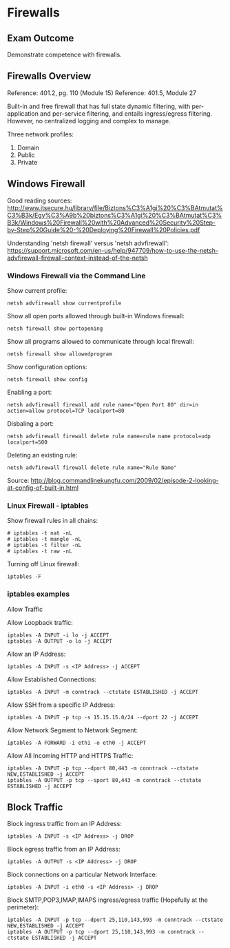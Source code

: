 # Firewalls

## Exam Outcome

Demonstrate competence with firewalls.

## Firewalls Overview

Reference:  401.2, pg. 110 (Module 15)
Reference:  401.5, Module 27

Built-in and free firewall that has full state dynamic filtering, with per-application and per-service filtering, and entails ingress/egress filtering.  However, no centralized logging and complex to manage.

Three network profiles:

1. Domain
2. Public
3. Private

## Windows Firewall

Good reading sources:
http://www.itsecure.hu/library/file/Biztons%C3%A1gi%20%C3%BAtmutat%C3%B3k/Egy%C3%A9b%20biztons%C3%A1gi%20%C3%BAtmutat%C3%B3k/Windows%20Firewall%20with%20Advanced%20Security%20Step-by-Step%20Guide%20-%20Deploying%20Firewall%20Policies.pdf

Understanding 'netsh firewall' versus 'netsh advfirewall':
https://support.microsoft.com/en-us/help/947709/how-to-use-the-netsh-advfirewall-firewall-context-instead-of-the-netsh

### Windows Firewall via the Command Line

Show current profile:

```
netsh advfirewall show currentprofile
```

Show all open ports allowed through built-in Windows firewall:

```
netsh firewall show portopening
```

Show all programs allowed to communicate through local firewall:

```
netsh firewall show allowedprogram
```

Show configuration options:

```
netsh firewall show config
```

Enabling a port:

```
netsh advfirewall firewall add rule name="Open Port 80" dir=in action=allow protocol=TCP localport=80
```

Disbaling a port:

```
netsh advfirewall firewall delete rule name=rule name protocol=udp localport=500
```

Deleting an existing rule:

```
netsh advfirewall firewall delete rule name="Rule Name"
```


Source:  http://blog.commandlinekungfu.com/2009/02/episode-2-looking-at-config-of-built-in.html

### Linux Firewall - iptables

Show firewall rules in all chains:

```
# iptables -t nat -nL
# iptables -t mangle -nL
# iptables -t filter -nL
# iptables -t raw -nL
```

Turning off Linux firewall:

```
iptables -F
```

### iptables examples

Allow Traffic

Allow Loopback traffic:
```
iptables -A INPUT -i lo -j ACCEPT
iptables -A OUTPUT -o lo -j ACCEPT
```

Allow an IP Address:
```
iptables -A INPUT -s <IP Address> -j ACCEPT
```

Allow Established Connections:
```
iptables -A INPUT -m conntrack --ctstate ESTABLISHED -j ACCEPT
```

Allow SSH from a specific IP Address:
```
iptables -A INPUT -p tcp -s 15.15.15.0/24 --dport 22 -j ACCEPT
```

Allow Network Segment to Network Segment:
```
iptables -A FORWARD -i eth1 -o eth0 -j ACCEPT
```

Allow All Incoming HTTP and HTTPS Traffic:
```
iptables -A INPUT -p tcp --dport 80,443 -m conntrack --ctstate NEW,ESTABLISHED -j ACCEPT
iptables -A OUTPUT -p tcp --sport 80,443 -m conntrack --ctstate ESTABLISHED -j ACCEPT
```

## Block Traffic

Block ingress traffic from an IP Address:
```
iptables -A INPUT -s <IP Address> -j DROP
```

Block egress traffic from an IP Address:
```
iptables -A OUTPUT -s <IP Address> -j DROP
```

Block connections on a particular Network Interface:
```
iptables -A INPUT -i eth0 -s <IP Address> -j DROP
```

Block SMTP,POP3,IMAP,IMAPS ingress/egress traffic (Hopefully at the perimeter):
```
iptables -A INPUT -p tcp --dport 25,110,143,993 -m conntrack --ctstate NEW,ESTABLISHED -j ACCEPT
iptables -A OUTPUT -p tcp --dport 25,110,143,993 -m conntrack --ctstate ESTABLISHED -j ACCEPT
```
